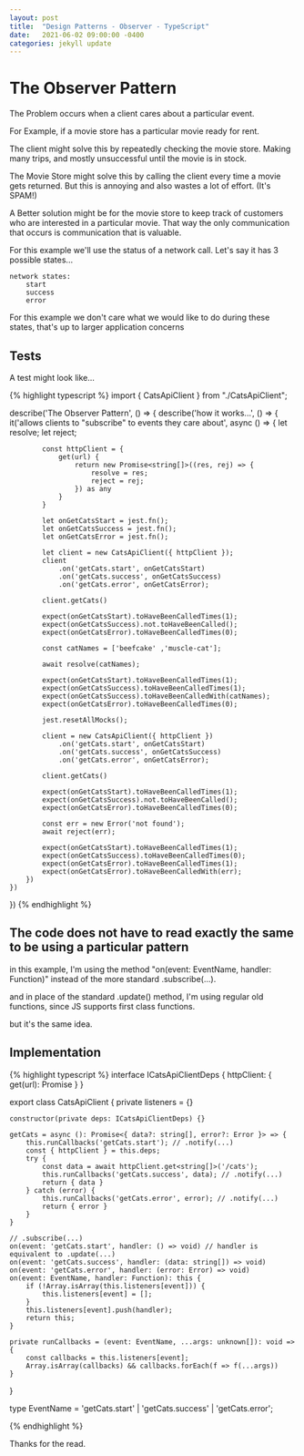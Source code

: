 ```yaml
---
layout: post
title:  "Design Patterns - Observer - TypeScript"
date:   2021-06-02 09:00:00 -0400
categories: jekyll update
---
```



# The Observer Pattern

The Problem occurs when a client cares about a particular event.

For Example, if a movie store has a particular movie ready for rent.

The client might solve this by repeatedly checking the movie store. Making many trips, and mostly
unsuccessful until the movie is in stock.

The Movie Store might solve this by calling the client every time a movie gets returned.  But this
is annoying and also wastes a lot of effort. (It's SPAM!)

A Better solution might be for the movie store to keep track of customers who are interested in a
particular movie.  That way the only communication that occurs is communication that is valuable.

For this example we'll use the status of a network call. Let's say it has 3 possible states...

    network states:
        start
        success
        error

For this example we don't care what we would like to do during these states, that's up to larger
application concerns


## Tests

A test might look like...

{% highlight typescript %}
import { CatsApiClient } from "./CatsApiClient";

describe('The Observer Pattern', () => {
    describe('how it works...', () => {
        it('allows clients to "subscribe" to events they care about', async () => {
            let resolve;
            let reject;

            const httpClient = {
                get(url) {
                    return new Promise<string[]>((res, rej) => {
                        resolve = res;
                        reject = rej;
                    }) as any
                }
            }

            let onGetCatsStart = jest.fn();
            let onGetCatsSuccess = jest.fn();
            let onGetCatsError = jest.fn();

            let client = new CatsApiClient({ httpClient });
            client
                .on('getCats.start', onGetCatsStart)
                .on('getCats.success', onGetCatsSuccess)
                .on('getCats.error', onGetCatsError);

            client.getCats()

            expect(onGetCatsStart).toHaveBeenCalledTimes(1);
            expect(onGetCatsSuccess).not.toHaveBeenCalled();
            expect(onGetCatsError).toHaveBeenCalledTimes(0);

            const catNames = ['beefcake' ,'muscle-cat'];

            await resolve(catNames);

            expect(onGetCatsStart).toHaveBeenCalledTimes(1);
            expect(onGetCatsSuccess).toHaveBeenCalledTimes(1);
            expect(onGetCatsSuccess).toHaveBeenCalledWith(catNames);
            expect(onGetCatsError).toHaveBeenCalledTimes(0);

            jest.resetAllMocks();

            client = new CatsApiClient({ httpClient })
                .on('getCats.start', onGetCatsStart)
                .on('getCats.success', onGetCatsSuccess)
                .on('getCats.error', onGetCatsError);

            client.getCats()

            expect(onGetCatsStart).toHaveBeenCalledTimes(1);
            expect(onGetCatsSuccess).not.toHaveBeenCalled();
            expect(onGetCatsError).toHaveBeenCalledTimes(0);

            const err = new Error('not found');
            await reject(err);

            expect(onGetCatsStart).toHaveBeenCalledTimes(1);
            expect(onGetCatsSuccess).toHaveBeenCalledTimes(0);
            expect(onGetCatsError).toHaveBeenCalledTimes(1);
            expect(onGetCatsError).toHaveBeenCalledWith(err);
        })
    })
})
{% endhighlight %}

## The code does not have to read exactly the same to be using a particular pattern

in this example, I'm using the method "on(event: EventName, handler: Function)" instead of the more
standard .subscribe(...).

and in place of the standard .update() method, I'm using regular old functions, since JS supports first class functions.

but it's the same idea.

## Implementation

{% highlight typescript %}
interface ICatsApiClientDeps {
    httpClient: {
        get<T>(url): Promise<T>
    }
}

export class CatsApiClient {
    private listeners = {}

    constructor(private deps: ICatsApiClientDeps) {}

    getCats = async (): Promise<{ data?: string[], error?: Error }> => {
        this.runCallbacks('getCats.start'); // .notify(...)
        const { httpClient } = this.deps;
        try {
            const data = await httpClient.get<string[]>('/cats');
            this.runCallbacks('getCats.success', data); // .notify(...)
            return { data }
        } catch (error) {
            this.runCallbacks('getCats.error', error); // .notify(...)
            return { error }
        }
    }

    // .subscribe(...)
    on(event: 'getCats.start', handler: () => void) // handler is equivalent to .update(...)
    on(event: 'getCats.success', handler: (data: string[]) => void)
    on(event: 'getCats.error', handler: (error: Error) => void)
    on(event: EventName, handler: Function): this {
        if (!Array.isArray(this.listeners[event])) {
            this.listeners[event] = [];
        }
        this.listeners[event].push(handler);
        return this;
    }

    private runCallbacks = (event: EventName, ...args: unknown[]): void => {
        const callbacks = this.listeners[event];
        Array.isArray(callbacks) && callbacks.forEach(f => f(...args))
    }
}

type EventName =
    'getCats.start' |
    'getCats.success' |
    'getCats.error';

{% endhighlight %}


Thanks for the read.
